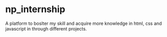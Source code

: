 # np_internship
A platform to boslter my skill and acquire more knowledge in html, css and javascript in through different projects.
